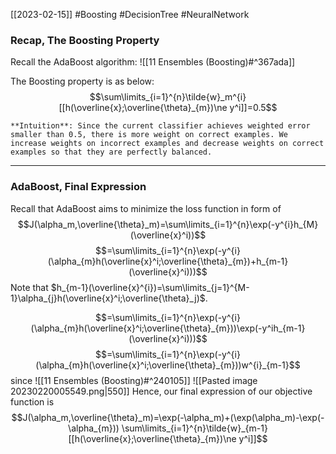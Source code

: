[[2023-02-15]] #Boosting #DecisionTree #NeuralNetwork


### Recap, The Boosting Property
Recall the AdaBoost algorithm: ![[11 Ensembles (Boosting)#^367ada]]

The Boosting property is as below:
$$\sum\limits_{i=1}^{n}\tilde{w}_m^{i} [[h(\overline{x};\overline{\theta}_{m})\ne y^i]]=0.5$$
```ad-important
**Intuition**: Since the current classifier achieves weighted error smaller than 0.5, there is more weight on correct examples. We increase weights on incorrect examples and decrease weights on correct examples so that they are perfectly balanced.
```

---

### AdaBoost, Final Expression
Recall that AdaBoost aims to minimize the loss function in form of
$$J(\alpha_m,\overline{\theta}_m)=\sum\limits_{i=1}^{n}\exp(-y^{i}h_{M}(\overline{x}^i))$$
$$=\sum\limits_{i=1}^{n}\exp(-y^{i}(\alpha_{m}h(\overline{x}^i;\overline{\theta}_{m})+h_{m-1}(\overline{x}^i)))$$
Note that $h_{m-1}(\overline{x}^{i})=\sum\limits_{j=1}^{M-1}\alpha_{j}h(\overline{x}^i;\overline{\theta}_j)$.

$$=\sum\limits_{i=1}^{n}\exp(-y^{i}(\alpha_{m}h(\overline{x}^i;\overline{\theta}_{m}))\exp(-y^ih_{m-1}(\overline{x}^i)))$$
$$=\sum\limits_{i=1}^{n}\exp(-y^{i}(\alpha_{m}h(\overline{x}^i;\overline{\theta}_{m}))w^{i}_{m-1}$$
since ![[11 Ensembles (Boosting)#^240105]]
![[Pasted image 20230220005549.png|550]]
Hence, our final expression of our objective function is
$$J(\alpha_m,\overline{\theta}_m)=\exp(-\alpha_m)+(\exp(\alpha_m)-\exp(-\alpha_{m})) \sum\limits_{i=1}^{n}\tilde{w}_{m-1} [[h(\overline{x};\overline{\theta}_{m})\ne y^i]]$$

